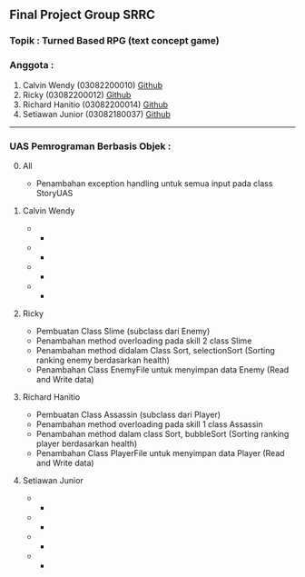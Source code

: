 ## Final Project Group SRRC

### Topik : Turned Based RPG (text concept game)

### Anggota :
1. Calvin Wendy (03082200010) [Github](https://github.com/Calvinwen10)
2. Ricky (03082200012) [Github](https://github.com/tobaracing1)
3. Richard Hanitio (03082200014) [Github](https://github.com/RichardHanitio)
4. Setiawan Junior (03082180037) [Github](https://github.com/Silverlake86)


---
### UAS Pemrograman Berbasis Objek :
0. All
    * Penambahan exception handling untuk semua input pada class StoryUAS

1. Calvin Wendy
    * -
    * -
    * -
    * -

2. Ricky
    * Pembuatan Class Slime (subclass dari Enemy)
    * Penambahan method overloading pada skill 2 class Slime
    * Penambahan method didalam Class Sort, selectionSort (Sorting ranking enemy berdasarkan health)
    * Penambahan Class EnemyFile untuk menyimpan data Enemy (Read and Write data)

3. Richard Hanitio
    * Pembuatan Class Assassin (subclass dari Player)
    * Penambahan method overloading pada skill 1 class Assassin
    * Penambahan method dalam class Sort, bubbleSort (Sorting ranking player berdasarkan health)
    * Penambahan Class PlayerFile untuk menyimpan data Player (Read and Write data)

4. Setiawan Junior
    * -
    * -
    * -
    * -
